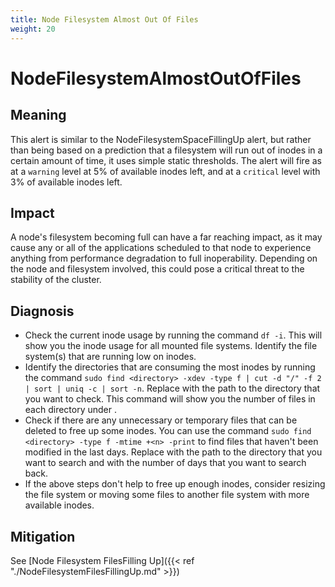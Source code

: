 ```yaml
---
title: Node Filesystem Almost Out Of Files
weight: 20
---
```


# NodeFilesystemAlmostOutOfFiles

## Meaning

This alert is similar to the NodeFilesystemSpaceFillingUp alert, but rather
than being based on a prediction that a filesystem will run out of inodes in a
certain amount of time, it uses simple static thresholds. The alert will fire as
at a `warning` level at 5% of available inodes left, and at a `critical` level
with 3% of available inodes left.

## Impact

A node's filesystem becoming full can have a far reaching impact, as it may
cause any or all of the applications scheduled to that node to experience
anything from performance degradation to full inoperability. Depending on the
node and filesystem involved, this could pose a critical threat to the stability
of the cluster.

## Diagnosis

- Check the current inode usage by running the command `df -i`. This will show you the inode usage for all mounted file systems. Identify the file system(s) that are running low on inodes.
- Identify the directories that are consuming the most inodes by running the command `sudo find <directory> -xdev -type f | cut -d "/" -f 2 | sort | uniq -c | sort -n`. Replace <directory> with the path to the directory that you want to check. This command will show you the number of files in each directory under <directory>.
- Check if there are any unnecessary or temporary files that can be deleted to free up some inodes. You can use the command `sudo find <directory> -type f -mtime +<n> -print` to find files that haven't been modified in the last <n> days. Replace <directory> with the path to the directory that you want to search and <n> with the number of days that you want to search back.
- If the above steps don't help to free up enough inodes, consider resizing the file system or moving some files to another file system with more available inodes.


## Mitigation

See [Node Filesystem FilesFilling Up]({{< ref "./NodeFilesystemFilesFillingUp.md" >}})

